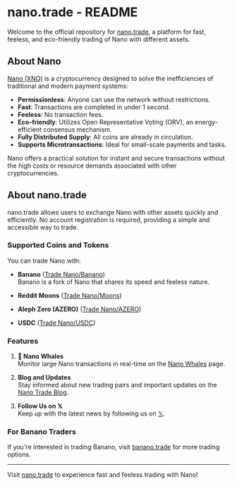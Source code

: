 # nano.trade - README

Welcome to the official repository for [nano.trade](https://nano.trade), a platform for fast, feeless, and eco-friendly trading of Nano with different assets.

## About Nano

[Nano (XNO)](https://nano.org) is a cryptocurrency designed to solve the inefficiencies of traditional and modern payment systems:

- **Permissionless**: Anyone can use the network without restrictions.
- **Fast**: Transactions are completed in under 1 second.
- **Feeless**: No transaction fees.
- **Eco-friendly**: Utilizes Open Representative Voting (ORV), an energy-efficient consensus mechanism.
- **Fully Distributed Supply**: All coins are already in circulation.
- **Supports Microtransactions**: Ideal for small-scale payments and tasks.

Nano offers a practical solution for instant and secure transactions without the high costs or resource demands associated with other cryptocurrencies.

## About nano.trade

nano.trade allows users to exchange Nano with other assets quickly and efficiently. No account registration is required, providing a simple and accessible way to trade.

### Supported Coins and Tokens

You can trade Nano with:

- **Banano** ([Trade Nano/Banano](https://banano.nano.trade))  
  Banano is a fork of Nano that shares its speed and feeless nature.

- **Reddit Moons** ([Trade Nano/Moons](https://moon.nano.trade))

- **Aleph Zero (AZERO)** ([Trade Nano/AZERO](https://azero.nano.trade))

- **USDC** ([Trade Nano/USDC](https://usdc.nano.trade))

### Features

1. **🐋 Nano Whales**  
   Monitor large Nano transactions in real-time on the [Nano Whales](https://transactions.nano.trade) page.

2. **Blog and Updates**  
   Stay informed about new trading pairs and important updates on the [Nano Trade Blog](https://blog.nano.trade).

3. **Follow Us on 𝕏**  
   Keep up with the latest news by following us on [𝕏](https://x.com/nanodottrade).

### For Banano Traders

If you're interested in trading Banano, visit [banano.trade](https://banano.trade) for more trading options.

---

Visit [nano.trade](https://nano.trade) to experience fast and feeless trading with Nano!
